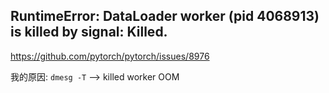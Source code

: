 ## RuntimeError: DataLoader worker (pid 4068913) is killed by signal: Killed.

https://github.com/pytorch/pytorch/issues/8976



我的原因:  `dmesg -T` --> killed worker OOM